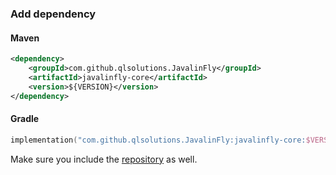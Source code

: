 ### Add dependency
#### Maven

```xml
<dependency>
    <groupId>com.github.qlsolutions.JavalinFly</groupId>
    <artifactId>javalinfly-core</artifactId>
    <version>${VERSION}</version>
</dependency>
```

#### Gradle

```kotlin
implementation("com.github.qlsolutions.JavalinFly:javalinfly-core:$VERSION")
```

Make sure you include the <a href="https://jitpack.io/">repository</a> as well.